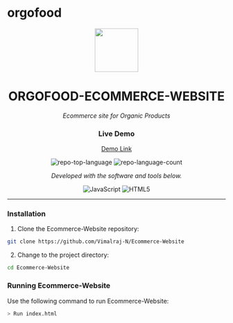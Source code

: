# orgofood
<p align="center">
  <img src="https://cdn-icons-png.flaticon.com/512/6295/6295417.png" width="100" />
</p>
<p align="center">
    <h1 align="center">ORGOFOOD-ECOMMERCE-WEBSITE</h1>
</p>
<p align="center">
    <em>Ecommerce site for Organic Products</em>
</p>
<p align="center">
    <h3 align="center">Live Demo</h3>
</p>
<p align="center">
	<a href="https://vimalraj-n.github.io/Ecommerce-Website/">Demo Link</a>
</p>
<p align="center">
	<img src="https://img.shields.io/github/languages/top/Vimalraj-N/Ecommerce-Website?style=flat&color=0080ff" alt="repo-top-language">
	<img src="https://img.shields.io/github/languages/count/Vimalraj-N/Ecommerce-Website?style=flat&color=0080ff" alt="repo-language-count">
<p>
<p align="center">
		<em>Developed with the software and tools below.</em>
</p>
<p align="center">
	<img src="https://img.shields.io/badge/JavaScript-F7DF1E.svg?style=flat&logo=JavaScript&logoColor=black" alt="JavaScript">
	<img src="https://img.shields.io/badge/HTML5-E34F26.svg?style=flat&logo=HTML5&logoColor=white" alt="HTML5">
</p>
<hr>


</details>

###  Installation

1. Clone the Ecommerce-Website repository:

```sh
git clone https://github.com/Vimalraj-N/Ecommerce-Website
```

2. Change to the project directory:

```sh
cd Ecommerce-Website
```

###  Running Ecommerce-Website

Use the following command to run Ecommerce-Website:

```sh
> Run index.html
```
